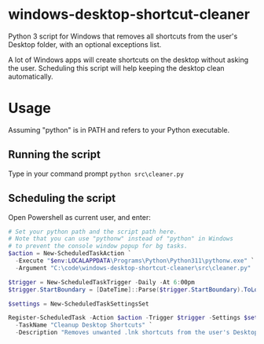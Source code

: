 # windows-desktop-shortcut-cleaner
Python 3 script for Windows that removes all shortcuts from the user's Desktop folder, with an optional exceptions list.

A lot of Windows apps will create shortcuts on the desktop without asking the user. Scheduling this script will help keeping the desktop clean automatically.

# Usage
Assuming "python" is in PATH and refers to your Python executable.

## Running the script
Type in your command prompt
`python src\cleaner.py`

## Scheduling the script
Open Powershell as current user, and enter:
```ps1
# Set your python path and the script path here.
# Note that you can use "pythonw" instead of "python" in Windows
# to prevent the console window popup for bg tasks.
$action = New-ScheduledTaskAction `
  -Execute "$env:LOCALAPPDATA\Programs\Python\Python311\pythonw.exe" `
  -Argument "C:\code\windows-desktop-shortcut-cleaner\src\cleaner.py"

$trigger = New-ScheduledTaskTrigger -Daily -At 6:00pm
$trigger.StartBoundary = [DateTime]::Parse($trigger.StartBoundary).ToLocalTime().ToString("s")

$settings = New-ScheduledTaskSettingsSet

Register-ScheduledTask -Action $action -Trigger $trigger -Settings $settings `
  -TaskName "Cleanup Desktop Shortcuts" `
  -Description "Removes unwanted .lnk shortcuts from the user's Desktop folder."
```

